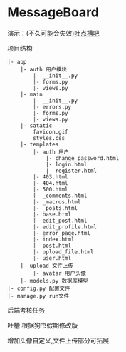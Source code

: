 # MessageBoard
演示：(不久可能会失效)[吐点槽吧](http://cumt.studio/)

项目结构
```
|- app
	|- auth 用户模块
		|- __init__.py
		|- forms.py
		|- views.py
	|- main 
		|- __init__.py
		|- errors.py
		|- forms.py
		|- views.py
	|- satatic
		favicon.gif
		styles.css
	|- templates
		|- auth 用户
			|- change_password.html 
			|- login.html
			|- register.html
		|- 403.html
		|- 404.html
		|- 500.html
		|- _comments.html
		|- _macros.html
		|- _posts.html
		|- base.html
		|- edit_post.html
		|- edit_profile.html
		|- error_page.html
		|- index.html
		|- post.html
		|- upload_file.html
		|- user.html
	|- upload 文件上传
		|- avatar 用户头像
	|- models.py 数据库模型	
|- config.py 配置文件
|- manage.py run文件
```


后端考核任务

吐槽 根据狗书假期修改版

增加头像自定义,文件上传部分可拓展